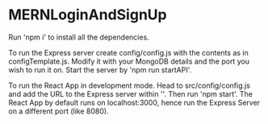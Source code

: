 # MERNLoginAndSignUp

Run 'npm i' to install all the dependencies. 

To run the Express server create config/config.js with the contents as in configTemplate.js. Modify it with your MongoDB details and the port you wish to run it on. Start the server by 'npm run startAPI'. 

To run the React App in development mode. Head to src/config/config.js and add the URL to the Express server within ''. Then run 'npm start'. The React App by default runs on localhost:3000, hence run the Express Server on a different port (like 8080). 